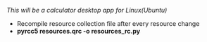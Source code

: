 *This will be a calculator desktop app for Linux(Ubuntu)*
- Recompile resource collection file after every resource change
- **pyrcc5 resources.qrc -o resources_rc.py**
